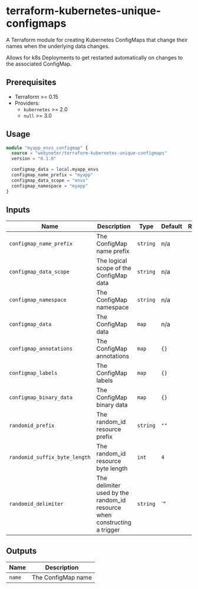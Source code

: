 # terraform-kubernetes-unique-configmaps

A Terraform module for creating Kubernetes ConfigMaps that change their names when the underlying data changes.

Allows for k8s Deployments to get restarted automatically on changes to the associated ConfigMap.

## Prerequisites

* Terraform >= 0.15
* Providers:
  * `kubernetes` >= 2.0
  * `null` >= 3.0

## Usage

```terraform
module "myapp_envs_configmap" {
  source = "webyneter/terraform-kubernetes-unique-configmaps"
  version = "0.1.0"

  configmap_data = local.myapp_envs
  configmap_name_prefix = "myapp"
  configmap_data_scope = "envs"
  configmap_namespace = "myapp"
}
```

## Inputs

| Name | Description | Type | Default | Required |
|------|-------------|------|---------|:--------:|
| `configmap_name_prefix` | The ConfigMap name prefix | `string` | n/a | **yes** |
| `configmap_data_scope` | The logical scope of the ConfigMap data | `string` | n/a | **yes** |
| `configmap_namespace` | The ConfigMap namespace | `string` | n/a | **yes** |
| `configmap_data` | The ConfigMap data | `map` | n/a | **yes** |
| `configmap_annotations` | The ConfigMap annotations | `map` | `{}` | no |
| `configmap_labels` | The ConfigMap labels | `map` | `{}` | no |
| `configmap_binary_data` | The ConfigMap binary data | `map` | `{}` | no |
| `randomid_prefix` | The random_id resource prefix | `string` | `""` | no |
| `randomid_suffix_byte_length` | The random_id resource byte length | `int` | `4` | no |
| `randomid_delimiter` | The delimiter used by the random_id resource when constructing a trigger | `string` | `"|"` | no |

## Outputs

| Name | Description |
|------|-------------|
| `name` | The ConfigMap name |
